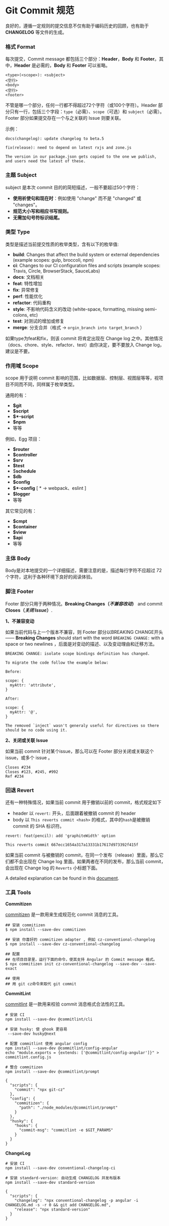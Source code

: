 # Git Commit 规范

良好的，遵循一定规则的提交信息不仅有助于编码历史的回顾，也有助于 **CHANGELOG** 等文件的生成。

### 格式 Format

每次提交，Commit message 都包括三个部分：**Header**，**Body** 和 **Footer**。其中，**Header** 是必需的，**Body** 和 **Footer** 可以省略。

```text
<type>(<scope>): <subject>
<空行>
<body>
<空行>
<footer>
```

不管是哪一个部分，任何一行都不得超过72个字符（或100个字符）。Header 部分只有一行，包括三个字段：`type`（必需）、`scope`（可选）和 `subject`（必需）。Footer 部分如果提交存在一个与之关联的 Issue 则要关联。

示例：

```text
docs(changelog): update changelog to beta.5
```

```text
fix(release): need to depend on latest rxjs and zone.js

The version in our package.json gets copied to the one we publish, 
and users need the latest of these.
```

### 主题 Subject

subject 是本次 commit 目的的简短描述，一般不要超过50个字符：

* **使用祈使句和现在时**：例如使用 "change" 而不是 "changed" 或 "changes"。
* **规范大小写和相应书写规则。**
* **无需加句号符标识结尾。**

### 类型 Type

类型是描述当前提交性质的枚举类型，含有以下的枚举值:

* **build**: Changes that affect the build system or external dependencies \(example scopes: gulp, broccoli, npm\)
* **ci**: Changes to our CI configuration files and scripts \(example scopes: Travis, Circle, BrowserStack, SauceLabs\)
* **docs**: 文档相关
* **feat**: 特性增加
* **fix**: 异常修复
* **perf**: 性能优化
* **refactor**: 代码重构
* **style**: 不影响代码含义的改动 \(white-space, formatting, missing semi-colons, etc\)
* **test**: 对测试的增加或修复
* **merge**: 分支合并（格式 -&gt; `orgin_branch into target_branch` ）

如果type为feat和fix，则该 commit 将肯定出现在 Change log 之中。其他情况（docs、chore、style、refactor、test）由你决定，要不要放入 Change log，建议是不要。

### 作用域 Scope

scope 用于说明 commit 影响的范围，比如数据层、控制层、视图层等等，视项目不同而不同，同样属于枚举类型。

通用的有：

* **$git**
* **$script**
* **$\*-script**
* **$npm**
* 等等

例如，Egg 项目：

* **$router**
* **$controller**
* **$srv**
* **$test**
* $**schedule**
* **$db**
* **$config**
* **$\*-config** \[ \* -&gt; webpack、eslint \]
* **$logger**
* 等等

其它常见的有：

* **$cmpt**
* **$container**
* **$view**
* **$api**
* 等等

### 主体 Body

Body是对本地提交的一个详细描述，需要注意的是，描述每行字符不应超过 72 个字符，这利于各种环境下良好的阅读体验。

### 脚注 Footer

Footer 部分只用于两种情况。**Breaking Changes（**_**不兼容改动**_**）** and commit **Closes（**_**关闭 Issue**_**）**.

**1、不兼容变动**

如果当前代码与上一个版本不兼容，则 Footer 部分以BREAKING CHANGE开头 —— **Breaking Changes** should start with the word `BREAKING CHANGE:` with a space or two newlines ，后面是对变动的描述、以及变动理由和迁移方法。

```text
BREAKING CHANGE: isolate scope bindings definition has changed.

To migrate the code follow the example below:

Before:

scope: {
  myAttr: 'attribute',
}

After:

scope: {
  myAttr: '@',
}

The removed `inject` wasn't generaly useful for directives so there should be no code using it.
```

**2、关闭或关联 Issue**

如果当前 commit 针对某个issue，那么可以在 Footer 部分关闭或关联这个 issue，或多个 issue 。

```text
Closes #234
Closes #123, #245, #992
Ref #234
```

### 回退 Revert

还有一种特殊情况，如果当前 commit 用于撤销以前的 commit，格式规定如下

* header 以  `revert:`  开头，后面跟着被撤销 commit 的 header
* body 以  `This reverts commit <hash>`  的格式，其中的`hash`是被撤销 commit 的 SHA 标识符。

```text
revert: feat(pencil): add 'graphiteWidth' option

This reverts commit 667ecc1654a317a13331b17617d973392f415f
```

如果当前 commit 与被撤销的 commit，在同一个发布（release）里面，那么它们都不会出现在 Change log 里面。如果两者在不同的发布，那么当前 commit，会出现在 Change log 的 `Reverts` 小标题下面。

A detailed explanation can be found in this [document](https://docs.google.com/document/d/1QrDFcIiPjSLDn3EL15IJygNPiHORgU1_OOAqWjiDU5Y/edit#).



### 工具 Tools

**Commitizen**

[commitizen](https://github.com/commitizen) 是一款用来生成规范化 commit 消息的工具。

```text
## 安装 commitizen
$ npm install --save-dev commitizen

## 安装 你喜好的 commitizen adapter , 例如 cz-conventional-changelog 
$ npm install --save-dev cz-conventional-changelog

## 配置
## 在项目目录里，运行下面的命令，使其支持 Angular 的 Commit message 格式。
$ npx commitizen init cz-conventional-changelog --save-dev --save-exact

## 使用
## 用 git cz命令来取代 git commit
```

**CommitLint**

[commitlint](https://github.com/marionebl/commitlint) 是一款用来校验 commit 消息格式合法性的工具。

```text
# 安装 CI
npm install --save-dev @commitlint/cli

# 安装 husky: 使 ghook 更容易
 --save-dev husky@next

# 配置 commitlint 使用 angular config
npm install --save-dev @commitlint/config-angular
echo "module.exports = {extends: ['@commitlint/config-angular']}" > commitlint.config.js

# 整合 commitizen
npm install --save-dev @commitlint/prompt

{
  "scripts": {
    "commit": "npx git-cz"
  },
  "config": {
    "commitizen": {
      "path": "./node_modules/@commitlint/prompt"
    }
  },
  "husky": {
    "hooks": {
      "commit-msg": "commitlint -e $GIT_PARAMS"
    }
  }
}
```

**ChangeLog**

```text
# 安装 CI
npm install --save-dev conventional-changelog-ci

# 安装 standard-version: 自动生成 CHANGELOG 并发布版本
npm install --save-dev standard-version

{
  "scripts": {
    "changelog": "npx conventional-changelog -p angular -i CHANGELOG.md -s -r 0 && git add CHANGELOG.md",
    "release": "npx standard-version"
  }
}
```

